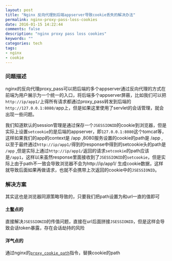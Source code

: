 ```yaml
---
layout: post
title: "Nginx 反向代理到后端appserver导致cookie丢失的解决办法"
permalink: nginx-proxy-pass-loss-cookies
date: 2016-01-15 14:22:44
comments: false
description: "nginx proxy pass loss cookies"
keywords: ""
categories: tech
tags:
- nginx
- cookie
---
```


### 问题描述
nginx的反向代理proxy_pass可以把后端的多个appserver通过反向代理的方式在前端为用户展示为一个统一的入口，将后端多个appserver屏蔽，比如我们可以把
`http://ip/app1/`上得所有请求都通过proxy_pass转发到后端的`http://127.0.0.1:8080/`app上，但是如果这里使用了servlet的会话管理，就会出现一些问题。

<!--more-->

我们知道默认的session管理是通过保存一个`JSESSIONID`的cookie到浏览器，但是实际上设置`setcookie`的是后端的appserver，即`127.0.0.1:8080`这个tomcat等，这样如果我们的app的context是 /app ,8080服务设置的cookie的path是 /app ,以至于最终通过`http://ip/app1/`得到的response中得到的setcookie头的path是 `/app` ,但是实际上通过`http://ip/app1/`返回的请求`setcookie`的path应该是`/app1`，这样以来虽然response里面接收到了`JSESSIONID`的`setcookie`，但是实际上由于path不一致会导致浏览器不会为http://ip/app1/ 生成cookie数据，这样就导致后面如果再做请求，也就不会携带上次返回的cookie中的`JSESSIONID`。

### 解决方案
其实这也是浏览器同源策略导致的，只要我们把path设置为和url一直的值即可

#### 土鳖点的
直接解决`JSESSIONID`的传值问题，直接在url后面拼接`JSESSIONID`，但是这样会导致会话token暴露，存在会话劫持的风险

#### 洋气点的
通过nginx的[`proxy_cookie_path`](http://nginx.org/en/docs/http/ngx_http_proxy_module.html#proxy_cookie_path)指令，替换cookie的path

